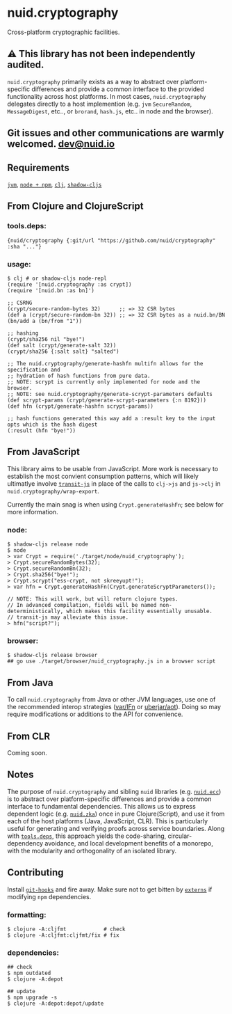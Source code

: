 # nuid.cryptography

Cross-platform cryptographic facilities.

## ⚠️  This library has not been independently audited.

`nuid.cryptography` primarily exists as a way to abstract over platform-specific differences and provide a common interface to the provided functionality across host platforms. In most cases, `nuid.cryptography` delegates directly to a host implemention (e.g. `jvm` `SecureRandom`, `MessageDigest`, etc.., or `brorand`, `hash.js`, etc.. in node and the browser).

## Git issues and other communications are warmly welcomed. [dev@nuid.io](mailto:dev@nuid.io)

## Requirements

[`jvm`](https://www.java.com/en/download/), [`node + npm`](https://nodejs.org/en/download/), [`clj`](https://clojure.org/guides/getting_started), [`shadow-cljs`](https://shadow-cljs.github.io/docs/UsersGuide.html#_installation)

## From Clojure and ClojureScript

### tools.deps:

`{nuid/cryptography {:git/url "https://github.com/nuid/cryptography" :sha "..."}`

### usage:

```
$ clj # or shadow-cljs node-repl
(require '[nuid.cryptography :as crypt])
(require '[nuid.bn :as bn]')

;; CSRNG
(crypt/secure-random-bytes 32)      ;; => 32 CSR bytes
(def a (crypt/secure-random-bn 32)) ;; => 32 CSR bytes as a nuid.bn/BN
(bn/add a (bn/from "1"))

;; hashing
(crypt/sha256 nil "bye!")
(def salt (crypt/generate-salt 32))
(crypt/sha256 {:salt salt} "salted")

;; The nuid.cryptography/generate-hashfn multifn allows for the specification and
;; hydration of hash functions from pure data.
;; NOTE: scrypt is currently only implemented for node and the browser.
;; NOTE: see nuid.cryptography/generate-scrypt-parameters defaults
(def scrypt-params (crypt/generate-scrypt-parameters {:n 8192}))
(def hfn (crypt/generate-hashfn scrypt-params))

;; hash functions generated this way add a :result key to the input opts which is the hash digest
(:result (hfn "bye!"))
```

## From JavaScript

This library aims to be usable from JavaScript. More work is necessary to establish the most convient consumption patterns, which will likely ultimatlye involve [`transit-js`](https://github.com/cognitect/transit-js) in place of the calls to `clj->js` and `js->clj` in `nuid.cryptography/wrap-export`.

Currently the main snag is when using `Crypt.generateHashFn`; see below for more information.

### node:

```
$ shadow-cljs release node
$ node
> var Crypt = require('./target/node/nuid_cryptography');
> Crypt.secureRandomBytes(32);
> Crypt.secureRandomBn(32);
> Crypt.sha256("bye!");
> Crypt.scrypt("ess-crypt, not skreeyupt!");
> var hfn = Crypt.generateHashFn(Crypt.generateScryptParameters());

// NOTE: This will work, but will return clojure types.
// In advanced compilation, fields will be named non-deterministically, which makes this facility essentially unusable.
// transit-js may alleviate this issue.
> hfn("script?");
```

### browser:

```
$ shadow-cljs release browser
## go use ./target/browser/nuid_cryptography.js in a browser script
```

## From Java

To call `nuid.cryptography` from Java or other JVM languages, use one of the recommended interop strategies ([var/IFn](https://clojure.org/reference/java_interop#_calling_clojure_from_java) or [uberjar/aot](https://push-language.hampshire.edu/t/calling-clojure-code-from-java/865)). Doing so may require modifications or additions to the API for convenience.

## From CLR

Coming soon.

## Notes

The purpose of `nuid.cryptography` and sibling `nuid` libraries (e.g. [`nuid.ecc`](https://github.com/nuid/ecc)) is to abstract over platform-specific differences and provide a common interface to fundamental dependencies. This allows us to express dependent logic (e.g. [`nuid.zka`](https://github.com/nuid/zka)) once in pure Clojure(Script), and use it from each of the host platforms (Java, JavaScript, CLR). This is particularly useful for generating and verifying proofs across service boundaries. Along with [`tools.deps`](https://clojure.org/guides/deps_and_cli), this approach yields the code-sharing, circular-dependency avoidance, and local development benefits of a monorepo, with the modularity and orthogonality of an isolated library.

## Contributing

Install [`git-hooks`](https://github.com/icefox/git-hooks) and fire away. Make sure not to get bitten by [`externs`](https://clojurescript.org/guides/externs) if modifying `npm` dependencies.

### formatting:

```
$ clojure -A:cljfmt            # check
$ clojure -A:cljfmt:cljfmt/fix # fix
```

### dependencies:

```
## check
$ npm outdated
$ clojure -A:depot

## update
$ npm upgrade -s
$ clojure -A:depot:depot/update
```
